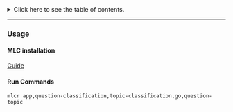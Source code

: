 <details>
<summary>Click here to see the table of contents.</summary>

* [Usage](#usage)
  * [ CM installation](#cm-installation)
  * [ CM script automation help](#cm-script-automation-help)
  * [ CM CLI](#cm-cli)
  * [ CM Python API](#cm-python-api)
* [Customization](#customization)
  * [ Variations](#variations)
* [Maintainers](#maintainers)

</details>

___
### Usage

#### MLC installation

[Guide](https://docs.mlcommons.org/mlcflow/install)

#### Run Commands


```
mlcr app,question-classification,topic-classification,go,question-topic
```

